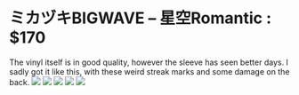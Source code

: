 # ミカヅキBIGWAVE – 星空Romantic : $170
The vinyl itself is in good quality, however the sleeve has seen better days.
I sadly got it like this, with these weird streak marks and some damage on the back.
![](https://i.ibb.co/1v0MQ09/20220110-121357.jpg)
![](https://i.ibb.co/Bt5gh73/20220110-121433.jpg)
![](https://i.ibb.co/WD30RNj/20220110-121514.jpg)
![](https://i.ibb.co/j4dX1FT/20220110-121529.jpg)
![](https://i.ibb.co/F7PYv0r/20220110-121547.jpg)
